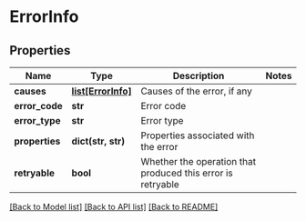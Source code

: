# ErrorInfo

## Properties
Name | Type | Description | Notes
------------ | ------------- | ------------- | -------------
**causes** | [**list[ErrorInfo]**](ErrorInfo.md) | Causes of the error, if any | 
**error_code** | **str** | Error code | 
**error_type** | **str** | Error type | 
**properties** | **dict(str, str)** | Properties associated with the error | 
**retryable** | **bool** | Whether the operation that produced this error is retryable | 

[[Back to Model list]](../README.md#documentation-for-models) [[Back to API list]](../README.md#documentation-for-api-endpoints) [[Back to README]](../README.md)


